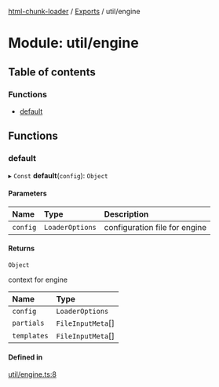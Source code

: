 [html-chunk-loader](../README.md) / [Exports](../modules.md) / util/engine

# Module: util/engine

## Table of contents

### Functions

- [default](util_engine.md#default)

## Functions

### default

▸ `Const` **default**(`config`): `Object`

#### Parameters

| Name | Type | Description |
| :------ | :------ | :------ |
| `config` | `LoaderOptions` | configuration file for engine |

#### Returns

`Object`

context for engine

| Name | Type |
| :------ | :------ |
| `config` | `LoaderOptions` |
| `partials` | `FileInputMeta`[] |
| `templates` | `FileInputMeta`[] |

#### Defined in

[util/engine.ts:8](https://github.com/abschill/html-chunk-loader/blob/ef949bc/lib/util/engine.ts#L8)
